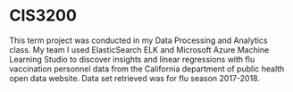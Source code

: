 # CIS3200
This term project was conducted in my Data Processing and Analytics class. My team I used ElasticSearch ELK and Microsoft Azure Machine Learning Studio to discover insights and linear regressions with flu vaccination personnel data from the California department of public health open data website. Data set retrieved was for flu season 2017-2018.
